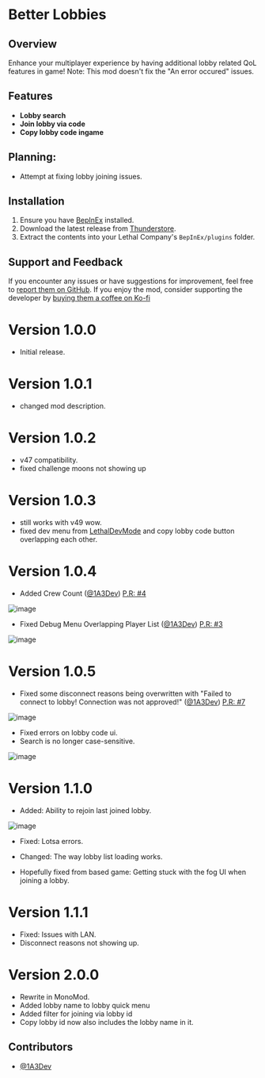 # Better Lobbies

## Overview

Enhance your multiplayer experience by having additional lobby related QoL features in game!
Note: This mod doesn't fix the "An error occured" issues.

## Features

- **Lobby search**
- **Join lobby via code**
- **Copy lobby code ingame**

## Planning:
- Attempt at fixing lobby joining issues.

## Installation

1. Ensure you have [BepInEx](https://thunderstore.io/c/lethal-company/p/BepInEx/BepInExPack/) installed.
2. Download the latest release from [Thunderstore](https://thunderstore.io/c/lethal-company/p/Ryokune/Better_Lobbies/).
3. Extract the contents into your Lethal Company's `BepInEx/plugins` folder.

## Support and Feedback

If you encounter any issues or have suggestions for improvement, feel free to [report them on GitHub](https://github.com/VisualError/Better-Lobbies/issues). If you enjoy the mod, consider supporting the developer by [buying them a coffee on Ko-fi](https://ko-fi.com/ryokune) 


# Version 1.0.0
- Initial release.
# Version 1.0.1
- changed mod description.
# Version 1.0.2
- v47 compatibility.
- fixed challenge moons not showing up
# Version 1.0.3
- still works with v49 wow.
- fixed dev menu from [LethalDevMode](https://thunderstore.io/c/lethal-company/p/megumin/LethalDevMode/) and copy lobby code button overlapping each other.
# Version 1.0.4
- Added Crew Count ([@1A3Dev](https://github.com/1A3Dev)) [P.R: #4](https://github.com/VisualError/Better-Lobbies/pull/4)

![image](https://github.com/VisualError/Better-Lobbies/assets/28821360/13612872-1c05-4aa3-b92a-4c722045f98e)

- Fixed Debug Menu Overlapping Player List ([@1A3Dev](https://github.com/1A3Dev)) [P.R: #3](https://github.com/VisualError/Better-Lobbies/pull/3)

![image](https://github.com/VisualError/Better-Lobbies/assets/28821360/0e7c021f-798b-46b4-9e10-831f111621d4)

# Version 1.0.5
- Fixed some disconnect reasons being overwritten with "Failed to connect to lobby! Connection was not approved!" ([@1A3Dev](https://github.com/1A3Dev)) [P.R: #7](https://github.com/VisualError/Better-Lobbies/pull/7)

![image](https://github.com/VisualError/Better-Lobbies/assets/28821360/4c9d0d2e-acf0-45a3-acea-166c50e95723)

- Fixed errors on lobby code ui.
- Search is no longer case-sensitive.

![image](https://github.com/VisualError/Better-Lobbies/assets/28821360/6a9c906e-aeac-4f92-b6ed-a65bce9cdba9)

# Version 1.1.0
- Added: Ability to rejoin last joined lobby.

![image](https://github.com/VisualError/Better-Lobbies/assets/28821360/80c0fc31-91a3-45f6-ab6d-a37a5596c40b)

- Fixed: Lotsa errors.
- Changed: The way lobby list loading works.

- Hopefully fixed from based game: Getting stuck with the fog UI when joining a lobby.

# Version 1.1.1
- Fixed: Issues with LAN.
- Disconnect reasons not showing up.

# Version 2.0.0
- Rewrite in MonoMod.
- Added lobby name to lobby quick menu
- Added filter for joining via lobby id
- Copy lobby id now also includes the lobby name in it.

## Contributors
- [@1A3Dev](https://github.com/1A3Dev)
